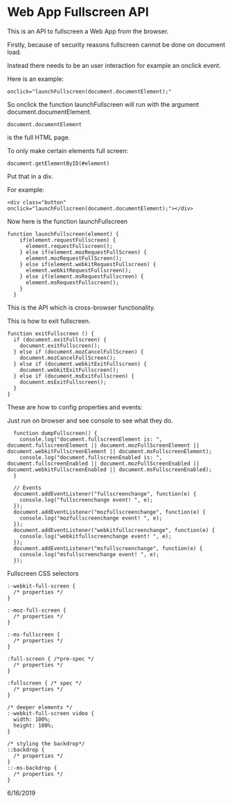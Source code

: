 # Web App Fullscreen API

This is an API to fullscreen a Web App from the browser.

Firstly, because of security reasons fullscreen cannot be done on document load.

Instead there needs to be an user interaction for example an onclick event.

Here is an example:

	onclick="launchFullscreen(document.documentElement);"

So onclick the function launchFullscreen will run with the argument document.documentElement.

	document.documentElement

is the full HTML page.

To only make certain elements full screen:

	document.getElementByID(#element)

Put that in a div.

For example:

	<div class="button" onclick="launchFullscreen(document.documentElement);"></div>

Now here is the function launchFullscreen

	function launchFullscreen(element) {
		if(element.requestFullscreen) {
		  element.requestFullscreen();
		} else if(element.mozRequestFullScreen) {
		  element.mozRequestFullScreen();
		} else if(element.webkitRequestFullscreen) {
		  element.webkitRequestFullscreen();
		} else if(element.msRequestFullscreen) {
		  element.msRequestFullscreen();
		}
	  }

This is the API which is cross-browser functionality.

This is how to exit fullscreen.

	function exitFullscreen () {
	  if (document.exitFullscreen) {
	    document.exitFullscreen();
	  } else if (document.mozCancelFullScreen) {
	    document.mozCancelFullScreen();
	  } else if (document.webkitExitFullscreen) {
	    document.webkitExitFullscreen();
	  } else if (document.msExitFullscreen) {
	    document.msExitFullscreen();
	  }
	}

These are how to config properties and events:

Just run on browser and see console to see what they do.

	  function dumpFullscreen() {
		console.log("document.fullscreenElement is: ", document.fullscreenElement || document.mozFullScreenElement || document.webkitFullscreenElement || document.msFullscreenElement);
		console.log("document.fullscreenEnabled is: ", document.fullscreenEnabled || document.mozFullScreenEnabled || document.webkitFullscreenEnabled || document.msFullscreenEnabled);
	  }
  
	  // Events
	  document.addEventListener("fullscreenchange", function(e) {
		console.log("fullscreenchange event! ", e);
	  });
	  document.addEventListener("mozfullscreenchange", function(e) {
		console.log("mozfullscreenchange event! ", e);
	  });
	  document.addEventListener("webkitfullscreenchange", function(e) {
		console.log("webkitfullscreenchange event! ", e);
	  });
	  document.addEventListener("msfullscreenchange", function(e) {
		console.log("msfullscreenchange event! ", e);
	  });

Fullscreen CSS selectors

	:-webkit-full-screen {
	  /* properties */
	}

	:-moz-full-screen {
	  /* properties */
	}

	:-ms-fullscreen {
	  /* properties */
	}

	:full-screen { /*pre-spec */
	  /* properties */
	}

	:fullscreen { /* spec */
	  /* properties */
	}

	/* deeper elements */
	:-webkit-full-screen video {
	  width: 100%;
	  height: 100%;
	}

	/* styling the backdrop*/
	::backdrop {
	  /* properties */
	}
	::-ms-backdrop {
	  /* properties */
	}

6/16/2019
